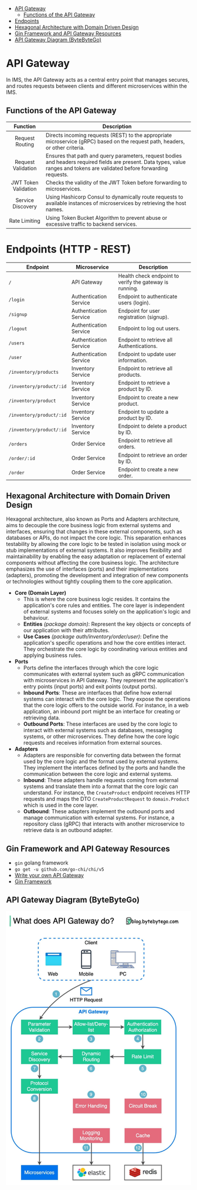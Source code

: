 - [API Gateway](#api-gateway)
  - [Functions of the API Gateway](#functions-of-the-api-gateway)
- [Endpoints](#endpoints)
- [Hexagonal Architecture with Domain Driven Design](#hexagonal-architecture-with-domain-driven-design)
- [Gin Framework and API Gateway Resources](#gin-framework-and-api-gateway-resources)
- [API Gateway Diagram (ByteByteGo)](#api-gateway-diagram-bytebytego)

# API Gateway

In IMS, the API Gateway acts as a central entry point that manages secures, and routes requests between clients and different microservices within the IMS.

## Functions of the API Gateway

|       Function       | Description                                                                                                                                                                   |
| :------------------: | ----------------------------------------------------------------------------------------------------------------------------------------------------------------------------- |
|   Request Routing    | Directs incoming requests (REST) to the appropriate microservice (gRPC) based on the request path, headers, or other criteria.                                                |
|  Request Validation  | Ensures that path and query parameters, request bodies and headers required fields are present. Data types, value ranges and tokens are validated before forwarding requests. |
| JWT Token Validation | Checks the validity of the JWT Token before forwarding to microservices.                                                                                                      |
|  Service Discovery   | Using Hashicorp Consul to dynamically route requests to available instances of microservices by retrieving the host names.                                                    |
|    Rate Limiting     | Using Token Bucket Algorithm to prevent abuse or excessive traffic to backend services.                                                                                       |

<!-- |          Function of API Gateway          | Description                                                                                                      | Completed |
| :---------------------------------------: | ---------------------------------------------------------------------------------------------------------------- | :-------: |
|            Custom API Gateway             | A custom-built gateway that manages and routes traffic to various microservices                                  |    [x]    |
|              IP Whitelisting              | Using `gin-gonic`'s `c.ClientIP()` to retrieve and restrict access based on IP addresses                         |    [x]    |
|               Rate Limiter                | Using `golang.org/x/time/rate` which uses Token Bucket Algorithm, limiting requests based on client IP addresses |    [x]    |
|   gRPC Communication with Microservices   | For efficient, low-latency communication between services                                                        |    [x]    |
|             Service Discovery             | Using `Hashicorp Consul` to dynamically route requests to available instances of microservices                   |    [X]    |
|            Logging (ELK Stack)            | To capture, store and visualize logs for better debugging and monitoring                                         |    [ ]    |
| Monitoring (Prometheus, Grafana, Datadog) | For tracking performance metrics, system health and alerts                                                       |    [ ]    | -->

# Endpoints (HTTP - REST)

| Endpoint                 | Microservice           | Description                                             |
| ------------------------ | ---------------------- | ------------------------------------------------------- |
| `/`                      | API Gateway            | Health check endpoint to verify the gateway is running. |
| `/login`                 | Authentication Service | Endpoint to authenticate users (login).                 |
| `/signup`                | Authentication Service | Endpoint for user registration (signup).                |
| `/logout`                | Authentication Service | Endpoint to log out users.                              |
| `/users`                 | Authentication Service | Endpoint to retrieve all Authentications.               |
| `/user`                  | Authentication Service | Endpoint to update user information.                    |
| `/inventory/products`    | Inventory Service      | Endpoint to retrieve all products.                      |
| `/inventory/product/:id` | Inventory Service      | Endpoint to retrieve a product by ID.                   |
| `/inventory/product`     | Inventory Service      | Endpoint to create a new product.                       |
| `/inventory/product/:id` | Inventory Service      | Endpoint to update a product by ID.                     |
| `/inventory/product/:id` | Inventory Service      | Endpoint to delete a product by ID.                     |
| `/orders`                | Order Service          | Endpoint to retrieve all orders.                        |
| `/order/:id`             | Order Service          | Endpoint to retrieve an order by ID.                    |
| `/order`                 | Order Service          | Endpoint to create a new order.                         |

## Hexagonal Architecture with Domain Driven Design

Hexagonal architecture, also known as Ports and Adapters architecture, aims to decouple the core business logic from external systems and interfaces, ensuring that changes in these external components, such as databases or APIs, do not impact the core logic. This separation enhances testability by allowing the core logic to be tested in isolation using mock or stub implementations of external systems. It also improves flexibility and maintainability by enabling the easy adaptation or replacement of external components without affecting the core business logic. The architecture emphasizes the use of interfaces (ports) and their implementations (adapters), promoting the development and integration of new components or technologies without tightly coupling them to the core application.

- **Core (Domain Layer)**
  - This is where the core business logic resides. It contains the application's core rules and entities. The core layer is independent of external systems and focuses solely on the application's logic and behaviour.
  - **Entities** _(package domain)_: Represent the key objects or concepts of our application with their attributes.
  - **Use Cases** _(package auth/inventory/order/user)_: Define the application's specific operations and how the core entities interact. They orchestrate the core logic by coordinating various entities and applying business rules.
- **Ports**
  - Ports define the interfaces through which the core logic communicates with external system such as gRPC communication with microservices in API Gateway. They represent the application's entry points (input ports) and exit points (output ports).
  - **Inbound Ports**: These are interfaces that define how external systems can interact with the core logic. They expose the operations that the core logic offers to the outside world. For instance, in a web application, an inbound port might be an interface for creating or retrieving data.
  - **Outbound Ports**: These interfaces are used by the core logic to interact with external systems such as databases, messaging systems, or other microservices. They define how the core logic requests and receives information from external sources.
- **Adapters**
  - Adapters are responsible for converting data between the format used by the core logic and the format used by external systems. They implement the interfaces defined by the ports and handle the communication between the core logic and external systems.
  - **Inbound**: These adapters handle requests coming from external systems and translate them into a format that the core logic can understand. For instance, the `CreateProduct` endpoint receives HTTP requests and maps the DTO `CreateProductRequest` to `domain.Product` which is used in the core layer.
  - **Outbound**: These adapters implement the outbound ports and manage communication with external systems. For instance, a repository class (gRPC) that interacts with another microservice to retrieve data is an outbound adapter.

## Gin Framework and API Gateway Resources

- `gin` golang framework
- `go get -u github.com/go-chi/chi/v5`
- [Write your own API Gateway](https://itnext.io/why-should-you-write-your-own-api-gateway-from-scratch-378074bfc49e)
- [Gin Framework](https://github.com/gin-gonic/gin)

## API Gateway Diagram (ByteByteGo)

<p align="center">
  <img src="./docs/diagrams/api_gateway_bytebytego.png" alt="API Gateway" width="600"/>
</p>
